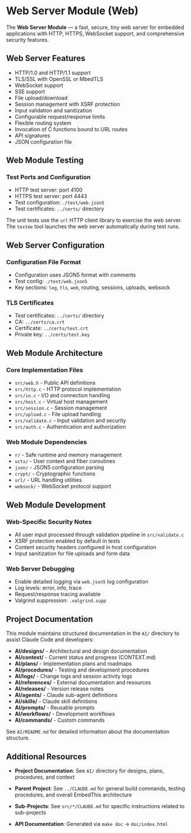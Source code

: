 # Web Server Module (Web)

The **Web Server Module** — a fast, secure, tiny web server for embedded applications with HTTP, HTTPS, WebSocket support, and comprehensive security features.

## Web Server Features

- HTTP/1.0 and HTTP/1.1 support
- TLS/SSL with OpenSSL or MbedTLS
- WebSocket support
- SSE support
- File upload/download
- Session management with XSRF protection
- Input validation and sanitization
- Configurable request/response limits
- Flexible routing system
- Invocation of C functions bound to URL routes
- API signatures
- JSON configuration file

## Web Module Testing

### Test Ports and Configuration
- HTTP test server: port 4100
- HTTPS test server: port 4443
- Test configuration: `./test/web.json5`
- Test certificates: `../certs/` directory

The unit tests use the `url` HTTP client library to exercise the web server. The `testme` tool launches the web server automatically during test runs.

## Web Server Configuration

### Configuration File Format
- Configuration uses JSON5 format with comments
- Test config: `./test/web.json5`
- Key sections: `log`, `tls`, `web`, routing, sessions, uploads, websock

### TLS Certificates
- Test certificates: `../certs/` directory
- CA: `../certs/ca.crt`
- Certificate: `../certs/test.crt`
- Private key: `../certs/test.key`

## Web Module Architecture

### Core Implementation Files
- `src/web.h` - Public API definitions
- `src/http.c` - HTTP protocol implementation
- `src/io.c` - I/O and connection handling
- `src/host.c` - Virtual host management
- `src/session.c` - Session management
- `src/upload.c` - File upload handling
- `src/validate.c` - Input validation and security
- `src/auth.c` - Authentication and authorization

### Web Module Dependencies
- `r/` - Safe runtime and memory management
- `uctx/` - User context and fiber coroutines
- `json/` - JSON5 configuration parsing
- `crypt/` - Cryptographic functions
- `url/` - URL handling utilities
- `websock/` - WebSocket protocol support

## Web Module Development

### Web-Specific Security Notes
- All user input processed through validation pipeline in `src/validate.c`
- XSRF protection enabled by default in tests
- Content security headers configured in host configuration
- Input sanitization for file uploads and form data

### Web Server Debugging
- Enable detailed logging via `web.json5` log configuration
- Log levels: error, info, trace
- Request/response tracing available
- Valgrind suppression: `.valgrind.supp`

## Project Documentation

This module maintains structured documentation in the `AI/` directory to assist Claude Code and developers:

- **AI/designs/** - Architectural and design documentation
- **AI/context/** - Current status and progress (CONTEXT.md)
- **AI/plans/** - Implementation plans and roadmaps
- **AI/procedures/** - Testing and development procedures
- **AI/logs/** - Change logs and session activity logs
- **AI/references/** - External documentation and resources
- **AI/releases/** - Version release notes
- **AI/agents/** - Claude sub-agent definitions
- **AI/skills/** - Claude skill definitions
- **AI/prompts/** - Reusable prompts
- **AI/workflows/** - Development workflows
- **AI/commands/** - Custom commands

See `AI/README.md` for detailed information about the documentation structure.

## Additional Resources

- **Project Documentation**: See `AI/` directory for designs, plans, procedures, and context

- **Parent Project**: See `../CLAUDE.md` for general build commands, testing procedures, and overall EmbedThis architecture
- **Sub-Projects**: See `src/*/CLAUDE.md` for specific instructions related to sub-projects
- **API Documentation**: Generated via `make doc` → `doc/index.html`
